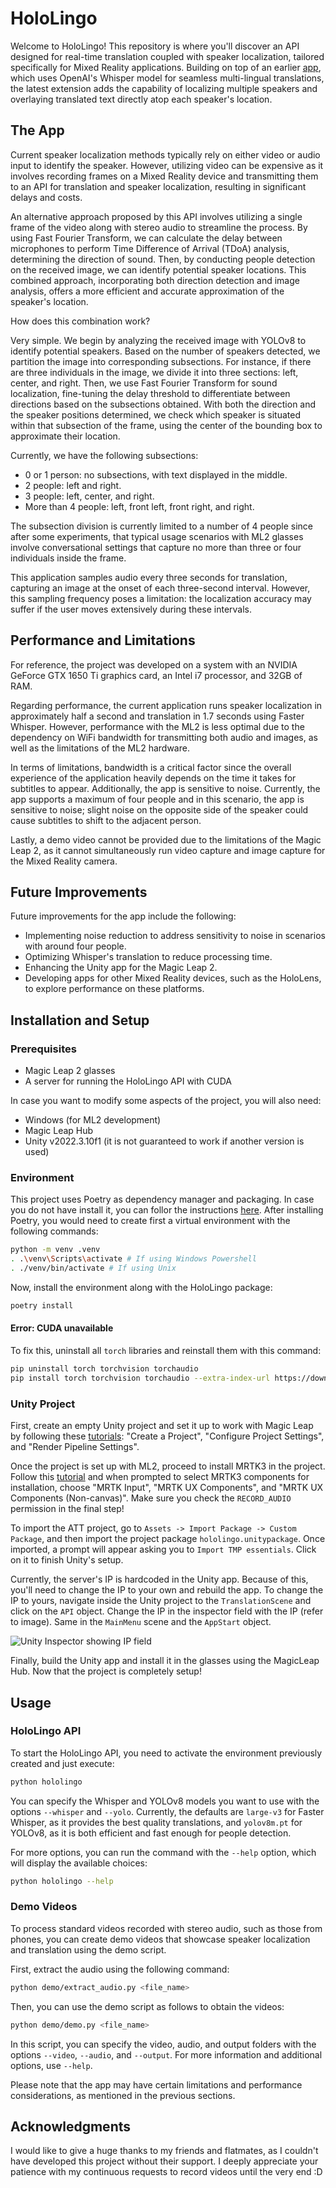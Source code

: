 # HoloLingo

Welcome to HoloLingo! This repository is where you'll discover an API designed for real-time translation coupled with speaker localization, tailored specifically for Mixed Reality applications. Building on top of an earlier [app](https://github.com/MixedRealityETHZ/Automatic-Transcription-and-Translation), which uses OpenAI's Whisper model for seamless multi-lingual translations, the latest extension adds the capability of localizing multiple speakers and overlaying translated text directly atop each speaker's location.

## The App

Current speaker localization methods typically rely on either video or audio input to identify the speaker. However, utilizing video can be expensive as it involves recording frames on a Mixed Reality device and transmitting them to an API for translation and speaker localization, resulting in significant delays and costs.

An alternative approach proposed by this API involves utilizing a single frame of the video along with stereo audio to streamline the process. By using Fast Fourier Transform, we can calculate the delay between microphones to perform Time Difference of Arrival (TDoA) analysis, determining the direction of sound. Then, by conducting people detection on the received image, we can identify potential speaker locations. This combined approach, incorporating both direction detection and image analysis, offers a more efficient and accurate approximation of the speaker's location.

How does this combination work?

Very simple. We begin by analyzing the received image with YOLOv8 to identify potential speakers. Based on the number of speakers detected, we partition the image into corresponding subsections. For instance, if there are three individuals in the image, we divide it into three sections: left, center, and right. Then, we use Fast Fourier Transform for sound localization, fine-tuning the delay threshold to differentiate between directions based on the subsections obtained. With both the direction and the speaker positions determined, we check which speaker is situated within that subsection of the frame, using the center of the bounding box to approximate their location.

Currently, we have the following subsections:

- 0 or 1 person: no subsections, with text displayed in the middle.
- 2 people: left and right.
- 3 people: left, center, and right.
- More than 4 people: left, front left, front right, and right.

The subsection division is currently limited to a number of 4 people since after some experiments, that typical usage scenarios with ML2 glasses involve conversational settings that capture no more than three or four individuals inside the frame.

This application samples audio every three seconds for translation, capturing an image at the onset of each three-second interval. However, this sampling frequency poses a limitation: the localization accuracy may suffer if the user moves extensively during these intervals.

## Performance and Limitations

For reference, the project was developed on a system with an NVIDIA GeForce GTX 1650 Ti graphics card, an Intel i7 processor, and 32GB of RAM.

Regarding performance, the current application runs speaker localization in approximately half a second and translation in 1.7 seconds using Faster Whisper. However, performance with the ML2 is less optimal due to the dependency on WiFi bandwidth for transmitting both audio and images, as well as the limitations of the ML2 hardware.

In terms of limitations, bandwidth is a critical factor since the overall experience of the application heavily depends on the time it takes for subtitles to appear. Additionally, the app is sensitive to noise. Currently, the app supports a maximum of four people and in this scenario, the app is sensitive to noise; slight noise on the opposite side of the speaker could cause subtitles to shift to the adjacent person.

Lastly, a demo video cannot be provided due to the limitations of the Magic Leap 2, as it cannot simultaneously run video capture and image capture for the Mixed Reality camera.

## Future Improvements

Future improvements for the app include the following:

- Implementing noise reduction to address sensitivity to noise in scenarios with around four people.
- Optimizing Whisper's translation to reduce processing time.
- Enhancing the Unity app for the Magic Leap 2.
- Developing apps for other Mixed Reality devices, such as the HoloLens, to explore performance on these platforms.

## Installation and Setup

### Prerequisites

- Magic Leap 2 glasses
- A server for running the HoloLingo API with CUDA

In case you want to modify some aspects of the project, you will also need:

- Windows (for ML2 development)
- Magic Leap Hub
- Unity v2022.3.10f1 (it is not guaranteed to work if another version is used)

### Environment

This project uses Poetry as dependency manager and packaging. In case you do not have install it, you can follor the instructions [here](https://python-poetry.org/docs/). After installing Poetry, you would need to create first a virtual environment with the following commands:

```bash
python -m venv .venv
. .\venv\Scripts\activate # If using Windows Powershell
. ./venv/bin/activate # If using Unix
```

Now, install the environment along with the HoloLingo package:

```bash
poetry install
```

#### Error: CUDA unavailable

To fix this, uninstall all `torch` libraries and reinstall them with this command:

```bash
pip uninstall torch torchvision torchaudio
pip install torch torchvision torchaudio --extra-index-url https://download.pytorch.org/whl/cu118
```

### Unity Project

First, create an empty Unity project and set it up to work with Magic Leap by following these [tutorials](https://developer-docs.magicleap.cloud/docs/guides/unity/getting-started/unity-getting-started/): "Create a Project", "Configure Project Settings", and "Render Pipeline Settings".

Once the project is set up with ML2, proceed to install MRTK3 in the project. Follow this [tutorial](https://developer-docs.magicleap.cloud/docs/guides/third-party/mrtk3/mrtk3-new-project/) and when prompted to select MRTK3 components for installation, choose "MRTK Input", "MRTK UX Components", and "MRTK UX Components (Non-canvas)". Make sure you check the `RECORD_AUDIO` permission in the final step!

To import the ATT project, go to `Assets -> Import Package -> Custom Package`, and then import the project package `hololingo.unitypackage`. Once imported, a prompt will appear asking you to `Import TMP essentials`. Click on it to finish Unity's setup.

Currently, the server's IP is hardcoded in the Unity app. Because of this, you'll need to change the IP to your own and rebuild the app. To change the IP to yours, navigate inside the Unity project to the `TranslationScene` and click on the `API` object. Change the IP in the inspector field with the IP (refer to image). Same in the `MainMenu` scene and the `AppStart` object.

![Unity Inspector showing IP field](/docs/images/unity_inspector.png)

Finally, build the Unity app and install it in the glasses using the MagicLeap Hub. Now that the project is completely setup!

## Usage

### HoloLingo API

To start the HoloLingo API, you need to activate the environment previously created and just execute:

```bash
python hololingo
```

You can specify the Whisper and YOLOv8 models you want to use with the options `--whisper` and `--yolo`. Currently, the defaults are `large-v3` for Faster Whisper, as it provides the best quality translations, and `yolov8m.pt` for YOLOv8, as it is both efficient and fast enough for people detection.

For more options, you can run the command with the `--help` option, which will display the available choices:

```bash
python hololingo --help
```

### Demo Videos

To process standard videos recorded with stereo audio, such as those from phones, you can create demo videos that showcase speaker localization and translation using the demo script.

First, extract the audio using the following command:

```bash
python demo/extract_audio.py <file_name>
```

Then, you can use the demo script as follows to obtain the videos:

```bash
python demo/demo.py <file_name>
```

In this script, you can specify the video, audio, and output folders with the options `--video`, `--audio`, and `--output`. For more information and additional options, use `--help`.

Please note that the app may have certain limitations and performance considerations, as mentioned in the previous sections.

## Acknowledgments

I would like to give a huge thanks to my friends and flatmates, as I couldn't have developed this project without their support. I deeply appreciate your patience with my continuous requests to record videos until the very end :D
